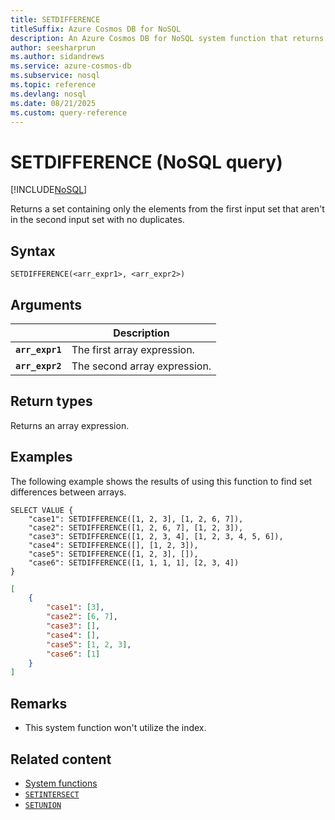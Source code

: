 ```yaml
---
title: SETDIFFERENCE
titleSuffix: Azure Cosmos DB for NoSQL
description: An Azure Cosmos DB for NoSQL system function that returns a set containing only the elements from the first input set that aren't in the second input set with no duplicates.
author: seesharprun
ms.author: sidandrews
ms.service: azure-cosmos-db
ms.subservice: nosql
ms.topic: reference
ms.devlang: nosql
ms.date: 08/21/2025
ms.custom: query-reference
---
```


# SETDIFFERENCE (NoSQL query)

[!INCLUDE[NoSQL](../../includes/appliesto-nosql.md)]

Returns a set containing only the elements from the first input set that aren't in the second input set with no duplicates.

## Syntax

```nosql
SETDIFFERENCE(<arr_expr1>, <arr_expr2>)  
```  

## Arguments

| | Description |
| --- | --- |
| **`arr_expr1`** | The first array expression. |
| **`arr_expr2`** | The second array expression. |

## Return types

Returns an array expression.

## Examples

The following example shows the results of using this function to find set differences between arrays.

```nosql
SELECT VALUE {
    "case1": SETDIFFERENCE([1, 2, 3], [1, 2, 6, 7]),
    "case2": SETDIFFERENCE([1, 2, 6, 7], [1, 2, 3]),
    "case3": SETDIFFERENCE([1, 2, 3, 4], [1, 2, 3, 4, 5, 6]),
    "case4": SETDIFFERENCE([], [1, 2, 3]),
    "case5": SETDIFFERENCE([1, 2, 3], []),
    "case6": SETDIFFERENCE([1, 1, 1, 1], [2, 3, 4])
}
```

```json
[
    {
        "case1": [3],
        "case2": [6, 7],
        "case3": [],
        "case4": [],
        "case5": [1, 2, 3],
        "case6": [1]
    }
]
```

## Remarks

- This system function won't utilize the index.

## Related content

- [System functions](system-functions.yml)
- [`SETINTERSECT`](setintersect.md)
- [`SETUNION`](setunion.md)
